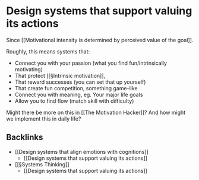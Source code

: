 # Design systems that support valuing its actions
Since [[Motivational intensity is determined by perceived value of the goal]].

Roughly, this means systems that:

* Connect you with your passion (what you find fun/intrinsically motivating)
* That protect [[§Intrinsic motivation]], 
* That reward successes (you can set that up yourself)
* That create fun competition, something game-like
* Connect you with meaning, eg. Your major life goals
* Allow you to find flow (match skill with difficulty)

Might there be more on this in [[The Motivation Hacker]]? And how might we implement this in daily life?

## Backlinks
* [[Design systems that align emotions with cognitions]]
	* [[Design systems that support valuing its actions]]
* [[§Systems Thinking]]
	* [[Design systems that support valuing its actions]]

<!-- #p1 -->

<!-- {BearID:C4842126-4408-4EF8-B2FD-2EE129AD2891-61785-000047C7C35379F8} -->
